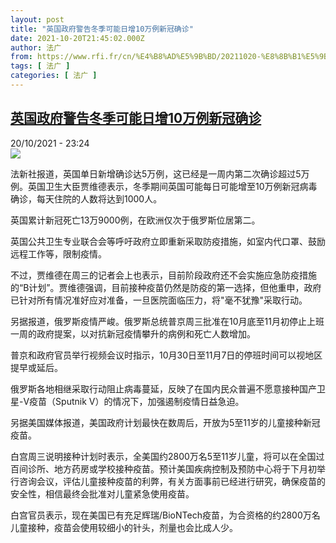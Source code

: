 ```yaml
---
layout: post
title: "英国政府警告冬季可能日增10万例新冠确诊"
date: 2021-10-20T21:45:02.000Z
author: 法广
from: https://www.rfi.fr/cn/%E4%B8%AD%E5%9B%BD/20211020-%E8%8B%B1%E5%9B%BD%E6%94%BF%E5%BA%9C%E8%AD%A6%E5%91%8A%E5%86%AC%E5%AD%A3%E5%8F%AF%E8%83%BD%E6%97%A5%E5%A2%9E10%E4%B8%87%E4%BE%8B%E6%96%B0%E5%86%A0%E7%A1%AE%E8%AF%8A
tags: [ 法广 ]
categories: [ 法广 ]
---
```

<!--1634766302000-->
[英国政府警告冬季可能日增10万例新冠确诊](https://www.rfi.fr/cn/%E4%B8%AD%E5%9B%BD/20211020-%E8%8B%B1%E5%9B%BD%E6%94%BF%E5%BA%9C%E8%AD%A6%E5%91%8A%E5%86%AC%E5%AD%A3%E5%8F%AF%E8%83%BD%E6%97%A5%E5%A2%9E10%E4%B8%87%E4%BE%8B%E6%96%B0%E5%86%A0%E7%A1%AE%E8%AF%8A)
------

<div>
<div>20/10/2021 - 23:24</div><img src="https://s.rfi.fr/media/display/05141e26-31ec-11ec-9ee8-005056bfb2b6/2021-10-20T171836Z_120851242_RC2TDQ90HN55_RTRMADP_3_HEALTH-CORONAVIRUS-BRITAIN.JPG"><div >                    <p>法新社报道，英国单日新增确诊达5万例，这已经是一周内第二次确诊超过5万例。英国卫生大臣贾维德表示，冬季期间英国可能每日可能增至10万例新冠病毒确诊，每天住院的人数将达到1000人。</p><p>英国累计新冠死亡13万9000例，在欧洲仅次于俄罗斯位居第二。</p><p>英国公共卫生专业联合会等呼吁政府立即重新采取防疫措施，如室内代口罩、鼓励远程工作等，限制疫情。</p><p>不过，贾维德在周三的记者会上也表示，目前阶段政府还不会实施应急防疫措施的“B计划”。贾维德强调，目前接种疫苗仍然是防疫的第一选择，但他重申，政府已针对所有情况准好应对准备，一旦医院面临压力，将"毫不犹豫"采取行动。</p><p>另据报道，俄罗斯疫情严峻。俄罗斯总统普京周三批准在10月底至11月初停止上班一周的政府提案，以对抗新冠疫情攀升的病例和死亡人数增加。</p><p>普京和政府官员举行视频会议时指示，10月30日至11月7日的停班时间可以视地区提早或延后。</p><p>俄罗斯各地相继采取行动阻止病毒蔓延，反映了在国内民众普遍不愿意接种国产卫星-V疫苗（Sputnik V）的情况下，加强遏制疫情日益急迫。</p><p>另据美国媒体报道，美国政府计划最快在数周后，开放为5至11岁的儿童接种新冠疫苗。</p><p>白宫周三说明接种计划时表示，全美国约2800万名5至11岁儿童，将可以在全国过百间诊所、地方药房或学校接种疫苗。预计美国疾病控制及预防中心将于下月初举行咨询会议，评估儿童接种疫苗的利弊，有关方面事前已经进行研究，确保疫苗的安全性，相信最终会批准对儿童紧急使用疫苗。</p><p>白宫官员表示，现在美国已有充足辉瑞/BioNTech疫苗，为合资格的约2800万名儿童接种，疫苗会使用较细小的针头，剂量也会比成人少。</p>                                            <div data-selfpromo-newsletter>    </div>    <div data-selfpromo-app>    </div>                </div>
</div>

